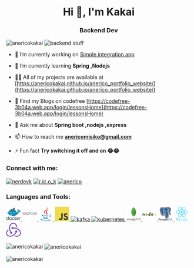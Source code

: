 <h1 align="center">Hi 👋, I'm Kakai</h1>
<h3 align="center">Backend Dev</h3>
<img align="right" alt="backend stuff" width="400" src="https://cdn.dribbble.com/users/285475/screenshots/2083086/media/a683df6fd0b57db02968b6194c88d868.gif">

<p align="left"> <img src="https://komarev.com/ghpvc/?username=anericokakai&label=Profile%20views&color=0e75b6&style=flat" alt="anericokakai" /> </p>

- 🔭 I’m currently working on [Simple integration app](https://github.com/Anericokakai/Simple_Intergration)

- 🌱 I’m currently learning **Spring ,Nodejs**

- 👨‍💻 All of my projects are available at [https://anericokakai.github.io/anerico_portfolio_website/](https://anericokakai.github.io/anerico_portfolio_website/)

- 📝 Find my Blogs on codefree [https://codefree-3b04a.web.app/login/lessonsHome](https://codefree-3b04a.web.app/login/lessonsHome)

- 💬 Ask me about **Spring boot ,nodejs ,express**

- 📫 How to reach me **anericomisiko@gmail.com**

- ⚡ Fun fact **Try switching it off and on 😂😂**

<h3 align="left">Connect with me:</h3>
<p align="left">
<a href="https://twitter.com/nerdevk" target="blank"><img align="center" src="https://raw.githubusercontent.com/rahuldkjain/github-profile-readme-generator/master/src/images/icons/Social/twitter.svg" alt="nerdevk" height="30" width="40" /></a>
<a href="https://instagram.com/r.ic.o_k" target="blank"><img align="center" src="https://raw.githubusercontent.com/rahuldkjain/github-profile-readme-generator/master/src/images/icons/Social/instagram.svg" alt="r.ic.o_k" height="30" width="40" /></a>
<a href="https://www.leetcode.com/anerico" target="blank"><img align="center" src="https://raw.githubusercontent.com/rahuldkjain/github-profile-readme-generator/master/src/images/icons/Social/leet-code.svg" alt="anerico" height="30" width="40" /></a>
</p>

<h3 align="left">Languages and Tools:</h3>
<p align="left"> <a href="https://www.docker.com/" target="_blank" rel="noreferrer"> <img src="https://raw.githubusercontent.com/devicons/devicon/master/icons/docker/docker-original-wordmark.svg" alt="docker" width="40" height="40"/> </a> <a href="https://expressjs.com" target="_blank" rel="noreferrer"> <img src="https://raw.githubusercontent.com/devicons/devicon/master/icons/express/express-original-wordmark.svg" alt="express" width="40" height="40"/> </a> <a href="https://www.java.com" target="_blank" rel="noreferrer"> <img src="https://raw.githubusercontent.com/devicons/devicon/master/icons/java/java-original.svg" alt="java" width="40" height="40"/> </a> <a href="https://developer.mozilla.org/en-US/docs/Web/JavaScript" target="_blank" rel="noreferrer"> <img src="https://raw.githubusercontent.com/devicons/devicon/master/icons/javascript/javascript-original.svg" alt="javascript" width="40" height="40"/> </a> <a href="https://kafka.apache.org/" target="_blank" rel="noreferrer"> <img src="https://www.vectorlogo.zone/logos/apache_kafka/apache_kafka-icon.svg" alt="kafka" width="40" height="40"/> </a> <a href="https://kubernetes.io" target="_blank" rel="noreferrer"> <img src="https://www.vectorlogo.zone/logos/kubernetes/kubernetes-icon.svg" alt="kubernetes" width="40" height="40"/> </a> <a href="https://www.mongodb.com/" target="_blank" rel="noreferrer"> <img src="https://raw.githubusercontent.com/devicons/devicon/master/icons/mongodb/mongodb-original-wordmark.svg" alt="mongodb" width="40" height="40"/> </a> <a href="https://nodejs.org" target="_blank" rel="noreferrer"> <img src="https://raw.githubusercontent.com/devicons/devicon/master/icons/nodejs/nodejs-original-wordmark.svg" alt="nodejs" width="40" height="40"/> </a> <a href="https://www.postgresql.org" target="_blank" rel="noreferrer"> <img src="https://raw.githubusercontent.com/devicons/devicon/master/icons/postgresql/postgresql-original-wordmark.svg" alt="postgresql" width="40" height="40"/> </a> <a href="https://reactjs.org/" target="_blank" rel="noreferrer"> <img src="https://raw.githubusercontent.com/devicons/devicon/master/icons/react/react-original-wordmark.svg" alt="react" width="40" height="40"/> </a> <a href="https://redux.js.org" target="_blank" rel="noreferrer"> <img src="https://raw.githubusercontent.com/devicons/devicon/master/icons/redux/redux-original.svg" alt="redux" width="40" height="40"/> </a> </p>

<p><img align="left" src="https://github-readme-stats.vercel.app/api/top-langs?username=anericokakai&show_icons=true&locale=en&layout=compact" alt="anericokakai" /></p>

<p>&nbsp;<img align="center" src="https://github-readme-stats.vercel.app/api?username=anericokakai&show_icons=true&locale=en" alt="anericokakai" /></p>

<p><img align="center" src="https://github-readme-streak-stats.herokuapp.com/?user=anericokakai&" alt="anericokakai" /></p>

